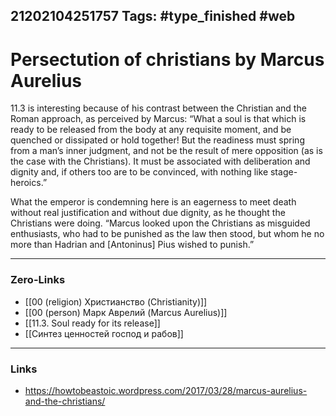 21202104251757
Tags: #type_finished  #web
---
# Persectution of christians by Marcus Aurelius

11.3 is interesting because of his contrast between the Christian and the Roman approach, as perceived by Marcus: “What a soul is that which is ready to be released from the body at any requisite moment, and be quenched or dissipated or hold together! But the readiness must spring from a man’s inner judgment, and not be the result of mere opposition (as is the case with the Christians). It must be associated with deliberation and dignity and, if others too are to be convinced, with nothing like stage-heroics.”

What the emperor is condemning here is an eagerness to meet death without real justification and without due dignity, as he thought the Christians were doing. “Marcus looked upon the Christians as misguided enthusiasts, who had to be punished as the law then stood, but whom he no more than Hadrian and \[Antoninus\] Pius wished to punish.”

---
### Zero-Links
- [[00 (religion) Христианство (Christianity)]]
- [[00 (person) Марк Аврелий (Marcus Aurelius)]]
- [[11.3. Soul ready for its release]]
- [[Синтез ценностей господ и рабов]]
---
### Links
- https://howtobeastoic.wordpress.com/2017/03/28/marcus-aurelius-and-the-christians/


